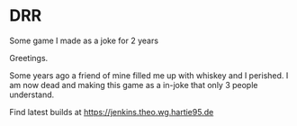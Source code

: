 # DRR
Some game I made as a joke for 2 years

Greetings.

Some years ago a friend of mine filled me up with whiskey and I perished.
I am now dead and making this game as a in-joke that only 3 people understand.

Find latest builds at https://jenkins.theo.wg.hartie95.de

